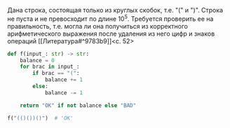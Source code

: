 Дана строка, состоящая только из круглых скобок, т.е. "(" и ")". Строка не пуста и не превосходит по длине $10^5$. Требуется проверить ее на правильность, т.е. могла ли она получиться из корректного арифметического выражения после удаления из него цифр и знаков операций [[Литература#^9783b9]]<c. 52>
```python
def f(input_: str) -> str:
    balance = 0
    for brac in input_:
        if brac == "(":
            balance += 1
        else:
            balance -= 1

    return "OK" if not balance else "BAD"

f("(()())()")  # 'OK'
```